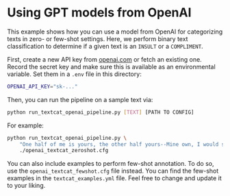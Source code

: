 # Using GPT models from OpenAI

This example shows how you can use a model from OpenAI for categorizing texts in
zero- or few-shot settings. Here, we perform binary text classification to
determine if a given text is an `INSULT` or a `COMPLIMENT`.

First, create a new API key from
[openai.com](https://platform.openai.com/account/api-keys) or fetch an existing
one. Record the secret key and make sure this is available as an environmental
variable. Set them in a `.env` file in this directory:

```sh
OPENAI_API_KEY="sk-..."
```

Then, you can run the pipeline on a sample text via:

```sh
python run_textcat_openai_pipeline.py [TEXT] [PATH TO CONFIG]
```

For example:

```sh
python run_textcat_openai_pipeline.py \
    "One half of me is yours, the other half yours--Mine own, I would say; but if mine, then yours, and so all yours" \
    ./openai_textcat_zeroshot.cfg
```

You can also include examples to perform few-shot annotation. To do so, use the 
`openai_textcat_fewshot.cfg` file instead. You can find the few-shot examples in
the `textcat_examples.yml` file. Feel free to change and update it to your liking.